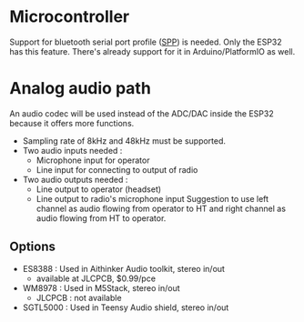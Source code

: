 # Microcontroller
Support for bluetooth serial port profile ([SPP](https://www.bluetooth.com/specifications/specs/serial-port-profile-1-1/)) is needed.  Only the ESP32 has this feature.  There's already support for it in Arduino/PlatformIO as well.

# Analog audio path
An audio codec will be used instead of the ADC/DAC inside the ESP32 because it offers more functions.
* Sampling rate of 8kHz and 48kHz must be supported.
* Two audio inputs needed : 
    * Microphone input for operator
    * Line input for connecting to output of radio
* Two audio outputs needed : 
    * Line output to operator (headset)
    * Line output to radio's microphone input
Suggestion to use left channel as audio flowing from operator to HT and right channel as audio flowing from HT to operator.

## Options
* ES8388 : Used in Aithinker Audio toolkit, stereo in/out
    * available at JLCPCB, $0.99/pce
* WM8978 : Used in M5Stack, stereo in/out
    * JLCPCB : not available
* SGTL5000 : Used in Teensy Audio shield, stereo in/out